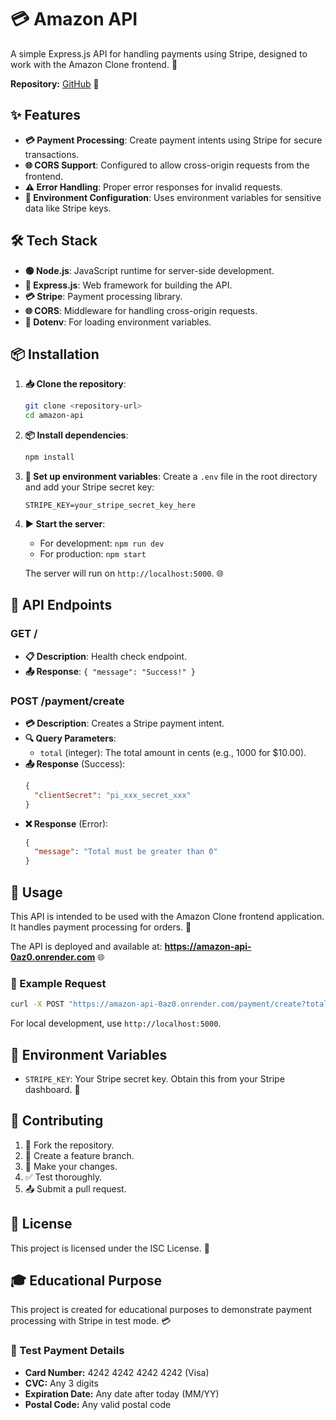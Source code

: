 # 💳 Amazon API

A simple Express.js API for handling payments using Stripe, designed to work with the Amazon Clone frontend. 🚀

**Repository:** [GitHub](https://github.com/BurukeBMT/Amazon-API.git) 📂

## ✨ Features

- **💳 Payment Processing**: Create payment intents using Stripe for secure transactions.
- **🌐 CORS Support**: Configured to allow cross-origin requests from the frontend.
- **⚠️ Error Handling**: Proper error responses for invalid requests.
- **🔐 Environment Configuration**: Uses environment variables for sensitive data like Stripe keys.

## 🛠️ Tech Stack

- **🟢 Node.js**: JavaScript runtime for server-side development.
- **🚀 Express.js**: Web framework for building the API.
- **💳 Stripe**: Payment processing library.
- **🌐 CORS**: Middleware for handling cross-origin requests.
- **📄 Dotenv**: For loading environment variables.

## 📦 Installation

1. **📥 Clone the repository**:
   ```bash
   git clone <repository-url>
   cd amazon-api
   ```

2. **📦 Install dependencies**:
   ```bash
   npm install
   ```

3. **🔧 Set up environment variables**:
   Create a `.env` file in the root directory and add your Stripe secret key:
   ```
   STRIPE_KEY=your_stripe_secret_key_here
   ```

4. **▶️ Start the server**:
   - For development: `npm run dev`
   - For production: `npm start`

   The server will run on `http://localhost:5000`. 🌐

## 🔗 API Endpoints

### GET /
- **📋 Description**: Health check endpoint.
- **📤 Response**: `{ "message": "Success!" }`

### POST /payment/create
- **💳 Description**: Creates a Stripe payment intent.
- **🔍 Query Parameters**:
  - `total` (integer): The total amount in cents (e.g., 1000 for $10.00).
- **📤 Response** (Success):
  ```json
  {
    "clientSecret": "pi_xxx_secret_xxx"
  }
  ```
- **❌ Response** (Error):
  ```json
  {
    "message": "Total must be greater than 0"
  }
  ```

## 🚀 Usage

This API is intended to be used with the Amazon Clone frontend application. It handles payment processing for orders. 🛒

The API is deployed and available at: **https://amazon-api-0az0.onrender.com** 🌐

### 📝 Example Request
```bash
curl -X POST "https://amazon-api-0az0.onrender.com/payment/create?total=1000"
```

For local development, use `http://localhost:5000`.

## 🔐 Environment Variables

- `STRIPE_KEY`: Your Stripe secret key. Obtain this from your Stripe dashboard. 🔑

## 🤝 Contributing

1. 🍴 Fork the repository.
2. 🌿 Create a feature branch.
3. 🔄 Make your changes.
4. ✅ Test thoroughly.
5. 📤 Submit a pull request.

## 📄 License

This project is licensed under the ISC License. 📜

## 🎓 Educational Purpose

This project is created for educational purposes to demonstrate payment processing with Stripe in test mode. 💳

### 🧪 Test Payment Details
- **Card Number:** 4242 4242 4242 4242 (Visa)
- **CVC:** Any 3 digits
- **Expiration Date:** Any date after today (MM/YY)
- **Postal Code:** Any valid postal code
